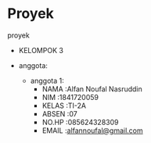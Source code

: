 # Proyek
proyek
 
* KELOMPOK 3

* anggota:
    + anggota 1:
      - NAMA   :Alfan Noufal Nasruddin
      - NIM    :1841720059
      - KELAS  :TI-2A
      - ABSEN  :07
      - NO.HP  :085624328309
      - EMAIL  :alfannoufal@gmail.com
